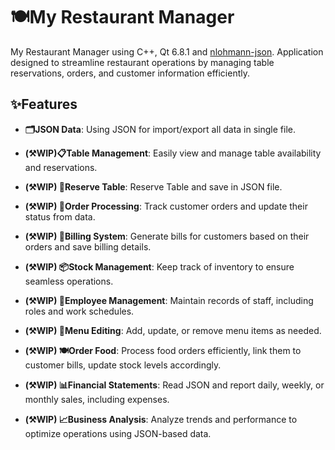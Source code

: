 
# 🍽️My Restaurant Manager

  

My Restaurant Manager using C++, Qt 6.8.1 and [nlohmann-json](https://github.com/nlohmann/json). Application designed to streamline restaurant operations by managing table reservations, orders, and customer information efficiently.

  

## ✨Features

-  **🗂️JSON Data**: Using JSON for import/export all data in single file.

-  **(⚒️WIP)📋Table Management**: Easily view and manage table availability and reservations.

-  **(⚒️WIP) 📲Reserve Table**: Reserve Table and save in JSON file.

-  **(⚒️WIP) 🛒Order Processing**: Track customer orders and update their status from data.

-  **(⚒️WIP) 📃Billing System**: Generate bills for customers based on their orders and save billing details.

-  **(⚒️WIP) 📦Stock Management**: Keep track of inventory to ensure seamless operations.

-  **(⚒️WIP) 👥Employee Management**: Maintain records of staff, including roles and work schedules.

-  **(⚒️WIP) 📖Menu Editing**: Add, update, or remove menu items as needed.

-  **(⚒️WIP) 🍽️Order Food**: Process food orders efficiently, link them to customer bills, update stock levels accordingly.

-  **(⚒️WIP) 📊Financial Statements**: Read JSON and report daily, weekly, or monthly sales, including expenses.

-  **(⚒️WIP) 📈Business Analysis**: Analyze trends and performance to optimize operations using JSON-based data.